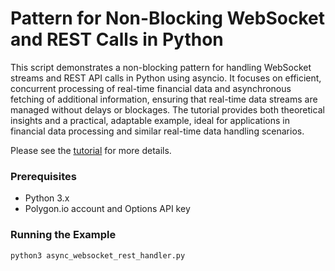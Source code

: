 # Pattern for Non-Blocking WebSocket and REST Calls in Python

This script demonstrates a non-blocking pattern for handling WebSocket streams and REST API calls in Python using asyncio. It focuses on efficient, concurrent processing of real-time financial data and asynchronous fetching of additional information, ensuring that real-time data streams are managed without delays or blockages. The tutorial provides both theoretical insights and a practical, adaptable example, ideal for applications in financial data processing and similar real-time data handling scenarios.

Please see the [tutorial](https://polygon.io/blog/pattern-for-non-blocking-websocket-and-rest-calls-in-python) for more details.

### Prerequisites

- Python 3.x
- Polygon.io account and Options API key

### Running the Example

```
python3 async_websocket_rest_handler.py
```